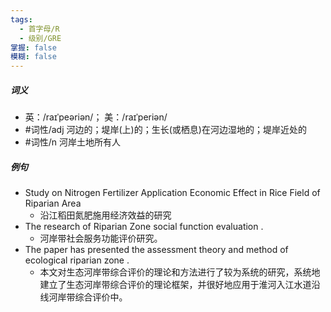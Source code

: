 ```yaml
---
tags:
  - 首字母/R
  - 级别/GRE
掌握: false
模糊: false
---
```

##### 词义
- 英：/raɪˈpeəriən/； 美：/raɪˈperiən/
- #词性/adj  河边的；堤岸(上)的；生长(或栖息)在河边湿地的；堤岸近处的
- #词性/n  河岸土地所有人
##### 例句
- Study on Nitrogen Fertilizer Application Economic Effect in Rice Field of Riparian Area
	- 沿江稻田氮肥施用经济效益的研究
- The research of Riparian Zone social function evaluation .
	- 河岸带社会服务功能评价研究。
- The paper has presented the assessment theory and method of ecological riparian zone .
	- 本文对生态河岸带综合评价的理论和方法进行了较为系统的研究，系统地建立了生态河岸带综合评价的理论框架，并很好地应用于淮河入江水道沿线河岸带综合评价中。
